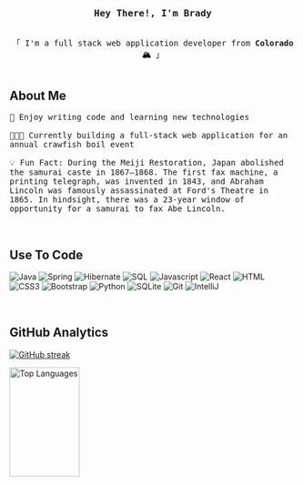 <!-- Intro  -->
<h3 align="center">
        <samp> Hey There!, I'm
                <b>Brady</b>
        </samp>
</h3>

<p align="center"> 
  <samp>
    <br>
    「 I'm a full stack web application developer from <b>Colorado 🏔️</b> 」
    <br>
    <br>
  </samp>
</p>

<!-- About Section -->
 ## About Me
 
<p>
  
  <samp>
🌱 Enjoy writing code and learning new technologies<br/><br/>
👨🏻‍💻 Currently building a full-stack web application for an annual crawfish boil event <br/><br/>
💡 Fun Fact: During the Meiji Restoration, Japan abolished the samurai caste in 1867–1868. The first fax machine, a printing telegraph, was invented in 1843, and Abraham Lincoln was famously assassinated at Ford's Theatre in 1865. In hindsight, there was a 23-year window of opportunity for a samurai to fax Abe Lincoln.
   </samp>
   
</p>

<br/>

<!-- Technologies Section -->
## Use To Code

![Java](https://img.shields.io/badge/Java-D0120D?style=for-the-badge&labelColor=D0120D&logo=Oracle&logoColor=white)
![Spring](https://img.shields.io/badge/Spring-6DB33F?style=for-the-badge&logo=spring&logoColor=white)
![Hibernate](https://img.shields.io/badge/Hibernate-59666C?style=for-the-badge&logo=hibernate&logoColor=white)
![SQL](https://img.shields.io/badge/MySQL-4479A1?style=for-the-badge&logo=mysql&logoColor=white)
![Javascript](https://img.shields.io/badge/Javascript-F0DB4F?style=for-the-badge&labelColor=black&logo=javascript&logoColor=F0DB4F)
![React](https://img.shields.io/badge/-React-61DBFB?style=for-the-badge&labelColor=black&logo=react&logoColor=61DBFB)
![HTML](https://img.shields.io/badge/HTML5-E34F26?style=for-the-badge&logo=html5&logoColor=white)
![CSS3](https://img.shields.io/badge/CSS3-1572B6?style=for-the-badge&logo=css3&logoColor=white)
![Bootstrap](https://img.shields.io/badge/Bootstrap-563D7C?style=for-the-badge&logo=bootstrap&logoColor=white)
![Python](https://img.shields.io/badge/Python-3776AB?style=for-the-badge&logo=python&logoColor=white)
![SQLite](https://img.shields.io/badge/SQLite-003B57?style=for-the-badge&logo=sqlite&logoColor=white)
![Git](https://img.shields.io/badge/Git-F05032?style=for-the-badge&logo=git&logoColor=white)
![IntelliJ](https://img.shields.io/badge/IntelliJ-000000?style=for-the-badge&logo=intellijidea&logoColor=white)

<br/>

<!-- Tracker Section -->
## GitHub Analytics
<p>
  <a href="https://github.com/alsiam">
    <img src="https://github-readme-streak-stats.herokuapp.com/?user=minerbra&theme=radical&border=7F3FBF&background=0D1117" alt="GitHub streak"/>
  </a>
</p>

<a> 
  <ahref="https://github.com/minerbra"><img alt="Top Languages" src="https://denvercoder1-github-readme-stats.vercel.app/api/top-langs/?username=minerbra&langs_count=8&layout=compact&theme=react&border_color=7F3FBF&bg_color=0D1117&title_color=F85D7F&icon_color=F8D866" height="192px" width="49.5%"/></a>
  <br/>
</a>
